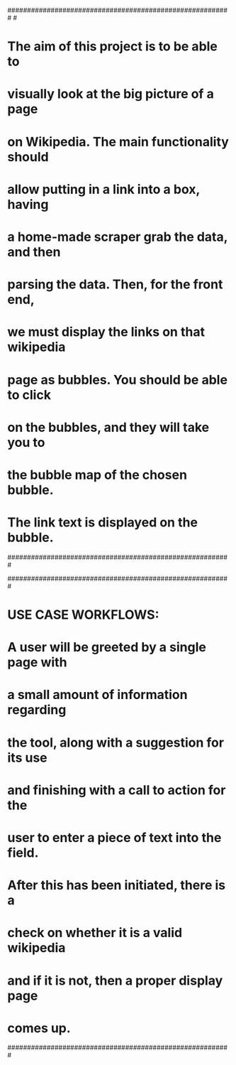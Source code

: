 #########################################################							#
#	The aim of this project is to be able to	#
#	visually look at the big picture of a page	#
#	on Wikipedia. The main functionality should	#
#	allow putting in a link into a box, having	#
#	a home-made scraper grab the data, and then	#
#	parsing the data. Then, for the front end,	#
#	we must display the links on that wikipedia	#
#	page as bubbles. You should be able to click 	#
#	on the bubbles, and they will take you to 	#
#	the bubble map of the chosen bubble.		#
#	The link text is displayed on the bubble.	#
#########################################################		

#########################################################
#							#
#	USE CASE WORKFLOWS:				#
#	A user will be greeted by a single page with 	#
#	a small amount of information regarding		#
#	the tool, along with a suggestion for its use	#
#	and finishing with a call to action for the	#
#	user to enter a piece of text into the field.	#
#	After this has been initiated, there is a 	#
#	check on whether it is a valid wikipedia	#
#	and if it is not, then a proper display page	#
#	comes up. 					#
#########################################################
